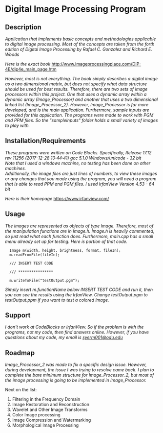 #  Digital Image Processing Program
## Description
*Application that implements basic concepts and methodologies applicable to digital image processing. Most of the concepts are taken from the forth edition of Digital Image Processing by Rafael C. Gonzalez and Richard E. Woods*

*Here is the exact book* <http://www.imageprocessingplace.com/DIP-4E/dip4e_main_page.htm>

*However, most is not everything. The book simply describes a digital image as a two dimensional matrix, but does not specify what data structure should be used for best results. Therefore, there are two sets of image processors within this project. One that uses a dynamic array within a dynamic array (Image_Processor) and another that uses a two dimensional linked list (Image_Processor_2). However, Image_Processor is far more developed, and is the main application. Furthermore, sample inputs are provided for this application. The programs were made to work with PGM and PPM files. So the "sampleinputs" folder holds a small variety of images to play with.*

## Installation/Requirements
*These programs were written on Code Blocks. Specifically, Release 17.12 rev 11256 (2017-12-28 10:44:41) gcc 5.1.0 Windows/unicode - 32 bit\
Note that I used a windows machine, no testing has been done on other machines.\
Additionally, the image files are just lines of numbers, to view these images or any changes that you made using the program, you will need a program that is able to read PPM and PGM files. I used IrfanView Version 4.53 - 64 bit*

*Here is their homepage* <https://www.irfanview.com/>

 ## Usage
 *The images are represented as objects of type Image. Therefore, most of the manipulation functions are in Image.h. Image.h is heavily commented, so just read what each function does. Furthermore, main.cpp has a small menu already set up for testing.
 Here is portion of that code.*


      Image m(width, height, brightness, format, fileIn);
      m.readFromFile(fileIn);

      /// INSERT TEST CODE

      /// ****************

      m.writeToFile("testOutput.pgm");

*Simply insert m.functionName below INSERT TEST CODE and run it, then you can see the results using the IrfanView. Change testOutput.pgm to testOutput.ppm if you want to test a colored image.*

 ## Support
 *I don't work at CodeBlocks or IrfanView. So if the problem is with the programs, not my code, then find answers online. However, if you have questions about my code, my email is syerm001@odu.edu*

 ## Roadmap
 *Image_Processor_2 was made to fix a specific design issue. However, during development, the issue I was trying to resolve came back. I plan to complete the bare minimum structure for Image_Processor_2, but most of the image processing is going to be implemented in Image_Processor.*


 Next on the list:
 1. Filtering in the Frequency Domain
 2. Image Restoration and Reconstruction
 3. Wavelet and Other Image Transforms
 4. Color Image processing
 5. Image Compression and Watermarking
 6. Morphological Image Processing
